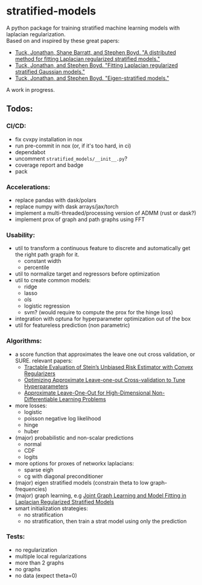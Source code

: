 # stratified-models
A python package for training stratified machine learning models with laplacian regularization.
\
Based on and inspired by these great papers:
* [Tuck, Jonathan, Shane Barratt, and Stephen Boyd. "A distributed method for fitting Laplacian regularized stratified models."](https://web.stanford.edu/~boyd/papers/pdf/strat_models.pdf)
* [Tuck, Jonathan, and Stephen Boyd. "Fitting Laplacian regularized stratified Gaussian models."](https://web.stanford.edu/~boyd/papers/pdf/cov_strat_models.pdf)
* [Tuck, Jonathan, and Stephen Boyd. "Eigen-stratified models."](https://web.stanford.edu/~boyd/papers/eigen_strat.html)

A work in progress.

## Todos:

### CI/CD:
* fix cvxpy installation in nox
* run pre-commit in nox (or, if it's too hard, in ci)
* dependabot
* uncomment `stratified_models/__init__.py`?
* coverage report and badge
* pack

### Accelerations:
* replace pandas with dask/polars
* replace numpy with dask arrays/jax/torch
* implement a multi-threaded/processing version of ADMM (rust or dask?)
* implement prox of graph and path graphs using FFT


### Usability:
* util to transform a continuous feature to discrete and automatically get the right path graph for it.
  * constant width
  * percentile
* util to normalize target and regressors before optimization
* util to create common models:
  * ridge
  * lasso
  * ols
  * logistic regression
  * svm? (would require to compute the prox for the hinge loss)
* integration with optuna for hyperparameter optimization out of the box
* util for featureless prediction (non parametric)

### Algorithms:
* a score function that approximates the leave one out cross validation, or SURE. relevant papers:
  * [Tractable Evaluation of Stein’s Unbiased Risk
Estimator with Convex Regularizers](https://web.stanford.edu/~boyd/papers/pdf/sure_tractable_eval.pdf)
  * [Optimizing Approximate Leave-one-out Cross-validation to
Tune Hyperparameters](https://arxiv.org/pdf/2011.10218.pdf)
  * [Approximate Leave-One-Out for High-Dimensional
Non-Differentiable Learning Problems](https://arxiv.org/pdf/1810.02716.pdf)
* more losses:
  * logistic
  * poisson negative log likelihood
  * hinge
  * huber
* (major) probabilistic and non-scalar predictions
  * normal
  * CDF
  * logits
* more options for proxes of networkx laplacians:
  * sparse eigh
  * cg with diagonal preconditioner
* (major) eigen stratified models (constrain theta to low graph-frequencies)
* (major) graph learning, e.g [Joint Graph Learning and Model Fitting in Laplacian
Regularized Stratified Models](https://arxiv.org/pdf/2305.02573.pdf)
* smart initialization strategies:
  * no stratification
  * no stratification, then train a strat model using only the prediction


### Tests:
* no regularization
* multiple local regularizations
* more than 2 graphs
* no graphs
* no data (expect theta=0)

